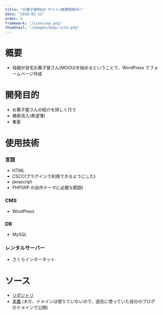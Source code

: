 ```yaml
---
title: "お菓子屋MOGU サイト(絶賛開発中)"
date: "2020-02-21"
order: 6
framework: "/icons/wp.png"
thumbnail: "/images/mogu-site.png"
---
```


# 概要

- 母親が自宅お菓子屋さん(MOGU)を始めるということで、WordPress でフォームページ作成

# 開発目的

- お菓子屋さんの紹介を詳しく行う
- 検索流入(希望薄)
- 集客

# 使用技術

### 言語

- HTML
- CSCC(プラグインで利用できるようにした)
- javascript
- PHP(WP の自作テーマに必要な範囲)

### CMS

- WordPress

### DB

- MySQL

### レンタルサーバー

- さくらインターネット

# ソース

- [リポジトリ](https://github.com/kaity-kaity/WP-Mogu)
- [本番](http://kaity-blog.com/) (まだ、ドメインは借りていないので、過去に使っていた自分のブログのドメインで公開)
